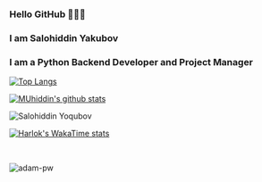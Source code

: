 ### Hello GitHub 👋👋👋

### I am Salohiddin Yakubov 
### I am a Python Backend Developer and Project Manager 


[website]: https://github.com/salohiddinyoqubov
[![Top Langs](https://github-readme-stats.vercel.app/api/top-langs/?username=salohiddinyoqubov&layout=compact&theme=radical&title_color=0366d6)](https://github.com/anuraghazra/github-readme-stats)

[![MUhiddin's github stats](https://github-readme-stats.vercel.app/api?username=salohiddinyoqubov&count_private=true&include_all_commits&show_icons=true&theme=radical&title_color=0366d6)](https://github.com/anuraghazra/github-readme-stats)

<p align="left"> <img src="https://komarev.com/ghpvc/?username=salohiddinyoqubov&color=brightgreen" alt="Salohiddin Yoqubov"/> </p>

[![Harlok's WakaTime stats](https://github-readme-stats.vercel.app/api/wakatime?username=salohiddinyoqubov)](https://github.com/salohiddinyoqubov/github-readme-stats)

<br>

<p><img align="center" src="https://github-readme-streak-stats.herokuapp.com/?user=salohiddinyoqubov&theme=radical" alt="adam-pw" /></p>
